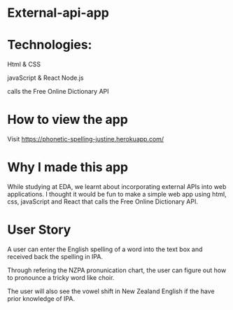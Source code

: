 # External-api-app

# Technologies:
Html & CSS

javaScript & React
Node.js 

calls the Free Online Dictionary API

# How to view the app 
Visit https://phonetic-spelling-justine.herokuapp.com/

# Why I made this app
While studying at EDA, we learnt about incorporating external APIs into web applications. 
I thought it would be fun to make a simple web app using html, css, javaScript and React that calls the Free Online Dictionary API. 

# User Story 
A user can enter the English spelling of a word into the text box and received back the spelling in IPA.

Through refering the NZPA pronunication chart, the user can figure out how to pronounce a tricky word like choir. 

The user will also see the vowel shift in New Zealand English if the have prior knowledge of IPA. 
